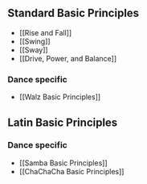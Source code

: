## Standard Basic Principles
* [[Rise and Fall]]
* [[Swing]]
* [[Sway]]
* [[Drive, Power, and Balance]]

### Dance specific
* [[Walz Basic Principles]]

## Latin Basic Principles

### Dance specific
* [[Samba Basic Principles]]
* [[ChaChaCha Basic Principles]]
